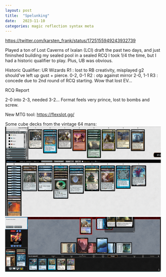 ```yaml
---
layout: post
title:  "Spelunking"
date:   2023-11-10 
categories: magic reflection syntax meta
---
```

https://twitter.com/karsten_frank/status/1725155949243932739

Played a ton of Lost Caverns of Ixalan (LCI) draft the past two days, and just fininshed building my sealed pool in a sealed RCQ
I took 1/4 the time, but I had a historic qualifier to play. Plus, UB was obvious.

Historic Qualifier: UR Wizards
R1 : lost to RB creativity, misplayed g2 should've left up gust + pierce. 0-2, 0-1
R2 : otp against mirror 2-0, 1-1
R3 : concede due to 2nd round of RCQ starting. Wow that lost EV...

RCQ Report

2-0 into 2-3, needed 3-2... Format feels very prince, lost to bombs and screw.


New MTG tool: 
https://flexslot.gg/

Some cube decks from the vintage 64 mans:
![My Image](docs\assets\images\academy_emrakul_deck.png)
![My Image](docs\assets\images\vintage_64_3-0.png)

